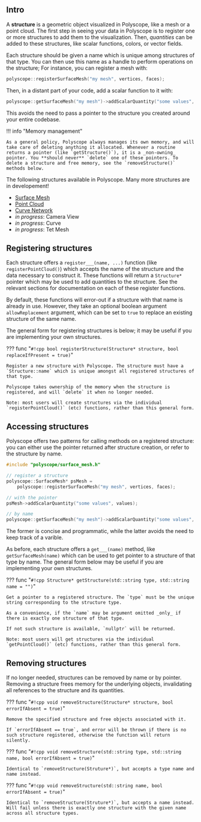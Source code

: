 ## Intro

A **structure** is a geometric object visualized in Polyscope, like a mesh or a point cloud. The first step in seeing your data in Polyscope is to register one or more structures to add them to the visualization. Then, _quantities_ can be added to these structures, like scalar functions, colors, or vector fields.

Each structure should be given a name which is unique among structures of that type. You can then use this name as a handle to perform operations on the structure; For instance, you can register a mesh with:
```cpp
polyscope::registerSurfaceMesh("my mesh", vertices, faces);
```
Then, in a distant part of your code, add a scalar function to it with:
```cpp
polyscope::getSurfaceMesh("my mesh")->addScalarQuantity("some values", values);
```
This avoids the need to pass a pointer to the structure you created around your entire codebase. 

!!! info "Memory management"

    As a general policy, Polyscope always manages its own memory, and will take care of deleting anything it allocated. Whenever a routine returns a pointer (like `getStructure()`), it is a _non-owning_ pointer. You **should never** `delete` one of these pointers. To delete a structure and free memory, see the `removeStructure()` methods below.

The following structures available in Polyscope. Many more structures are in developement!

- [Surface Mesh](../surface_mesh/basics)
- [Point Cloud](../point_cloud/basics)
- [Curve Network](../curve_network/basics)
- _in progress_: Camera View
- _in progress_: Curve
- _in progress_: Tet Mesh


## Registering structures

Each structure offers a `register___(name, ...)` function (like `registerPointCloud()`) which accepts the name of the structure and the data necessary to construct it. These functions will return a `Structure*` pointer which may be used to add quantities to the structure. See the relevant sections for documentation on each of these register functions.

By default, these functions will error-out if a structure with that name is already in use. However, they take an optional boolean argument `allowReplacement` argument, which can be set to `true` to replace an existing structure of the same name.

The general form for registering structures is below; it may be useful if you are implementing your own structures.

??? func "`#!cpp bool registerStructure(Structure* structure, bool replaceIfPresent = true)`"

    Register a new structure with Polyscope. The structure must have a `Structure::name` which is unique amongst all registered structures of that type.

    Polyscope takes ownership of the memory when the structure is registered, and will `delete` it when no longer needed.

    Note: most users will create structures via the individual `registerPointCloud()` (etc) functions, rather than this general form.

## Accessing structures

Polyscope offers two patterns for calling methods on a registered structure: you can either use the pointer returned after structure creation, or refer to the structure by name.

```cpp
#include "polyscope/surface_mesh.h"

// register a structure
polyscope::SurfaceMesh* psMesh = 
    polyscope::registerSurfaceMesh("my mesh", vertices, faces);

// with the pointer
psMesh->addScalarQuantity("some values", values);

// by name
polyscope::getSurfaceMesh("my mesh")->addScalarQuantity("some values", values);
```
The former is concise and programmatic, while the latter avoids the need to keep track of a varible.

As before, each structure offers a `get___(name)` method, like `getSurfaceMesh(name)` which can be used to get pointer to a structure of that type by name. The general form below may be useful if you are implementing your own structures.


??? func "`#!cpp Structure* getStructure(std::string type, std::string name = "")`"

    Get a pointer to a registered structure. The `type` must be the unique string corresponding to the structure type.

    As a convenience, if the `name` may be argument omitted _only_ if there is exactly one structure of that type.

    If not such structure is available, `nullptr` will be returned.

    Note: most users will get structures via the individual `getPointCloud()` (etc) functions, rather than this general form.

## Removing structures

If no longer needed, structures can be removed by name or by pointer. Removing a structure frees memory for the underlying objects, invalidating all references to the structure and its quantities.


??? func "`#!cpp void removeStructure(Structure* structure, bool errorIfAbsent = true)`"

    Remove the specified structure and free objects associated with it.

    If `errorIfAbsent == true`, and error will be thrown if there is no such structure registered, otherwise the function will return silently.

??? func "`#!cpp void removeStructure(std::string type, std::string name, bool errorIfAbsent = true)`"

    Identical to `removeStructure(Struture*)`, but accepts a type name and name instead.


??? func "`#!cpp void removeStructure(std::string name, bool errorIfAbsent = true)`"
    
    Identical to `removeStructure(Struture*)`, but accepts a name instead. Will fail unless there is exactly one structure with the given name across all structure types.
